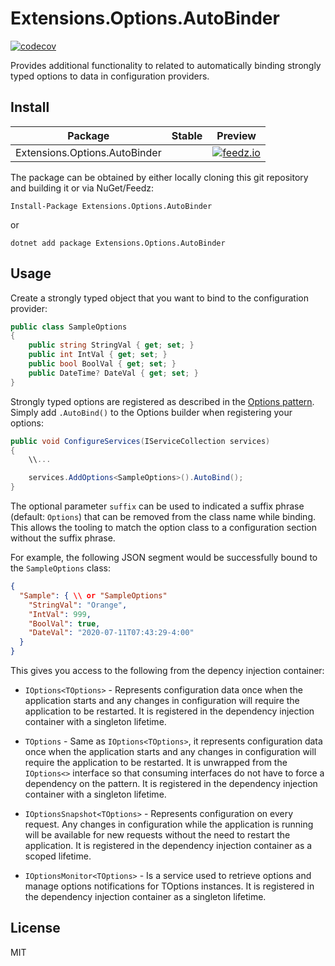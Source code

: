 # Extensions.Options.AutoBinder

[![codecov](https://codecov.io/gh/gowon/Extensions.Options.ConventionalBinding/branch/main/graph/badge.svg?token=S3RDWZCKWF)](https://codecov.io/gh/gowon/Extensions.Options.ConventionalBinding)

Provides additional functionality to related to automatically binding strongly typed options to data in configuration providers.

## Install

|Package|Stable|Preview|
|-|-|-|
|Extensions.Options.AutoBinder||[![feedz.io](https://img.shields.io/badge/endpoint.svg?url=https%3A%2F%2Ff.feedz.io%2Fgowon%2Fpre-release%2Fshield%2FExtensions.Options.AutoBinder%2Flatest)](https://f.feedz.io/gowon/pre-release/packages/Extensions.Options.AutoBinder/latest/download)|

The package can be obtained by either locally cloning this git repository and building it or via NuGet/Feedz:

```shell
Install-Package Extensions.Options.AutoBinder
```

or

```shell
dotnet add package Extensions.Options.AutoBinder
```

## Usage

Create a strongly typed object that you want to bind to the configuration provider:

```csharp
public class SampleOptions
{
    public string StringVal { get; set; }
    public int IntVal { get; set; }
    public bool BoolVal { get; set; }
    public DateTime? DateVal { get; set; }
}
```

Strongly typed options are registered as described in the [Options pattern](https://docs.microsoft.com/en-us/aspnet/core/fundamentals/configuration/options). Simply add `.AutoBind()` to the Options builder when registering your options:

```csharp
public void ConfigureServices(IServiceCollection services)
{
    \\...

    services.AddOptions<SampleOptions>().AutoBind();
}
```

The optional parameter `suffix` can be used to indicated a suffix phrase (default: `Options`) that can be removed from the class name while binding. This allows the tooling to match the option class to a configuration section without the suffix phrase.

For example, the following JSON segment would be successfully bound to the `SampleOptions` class:

```json
{
  "Sample": { \\ or "SampleOptions"
    "StringVal": "Orange",
    "IntVal": 999,
    "BoolVal": true,
    "DateVal": "2020-07-11T07:43:29-4:00"
  }
}
```

This gives you access to the following from the depency injection container:

- `IOptions<TOptions>` - Represents configuration data once when the application starts and any changes in configuration will require the application to be restarted. It is registered in the dependency injection container with a singleton lifetime.

- `TOptions` - Same as `IOptions<TOptions>`, it represents configuration data once when the application starts and any changes in configuration will require the application to be restarted. It is unwrapped from the `IOptions<>` interface so that consuming interfaces do not have to force a dependency on the pattern. It is registered in the dependency injection container with a singleton lifetime.

- `IOptionsSnapshot<TOptions>` - Represents configuration on every request. Any changes in configuration while the application is running will be available for new requests without the need to restart the application. It is registered in the dependency injection container as a scoped lifetime.

- `IOptionsMonitor<TOptions>` - Is a service used to retrieve options and manage options notifications for TOptions instances. It is registered in the dependency injection container as a singleton lifetime.

## License

MIT